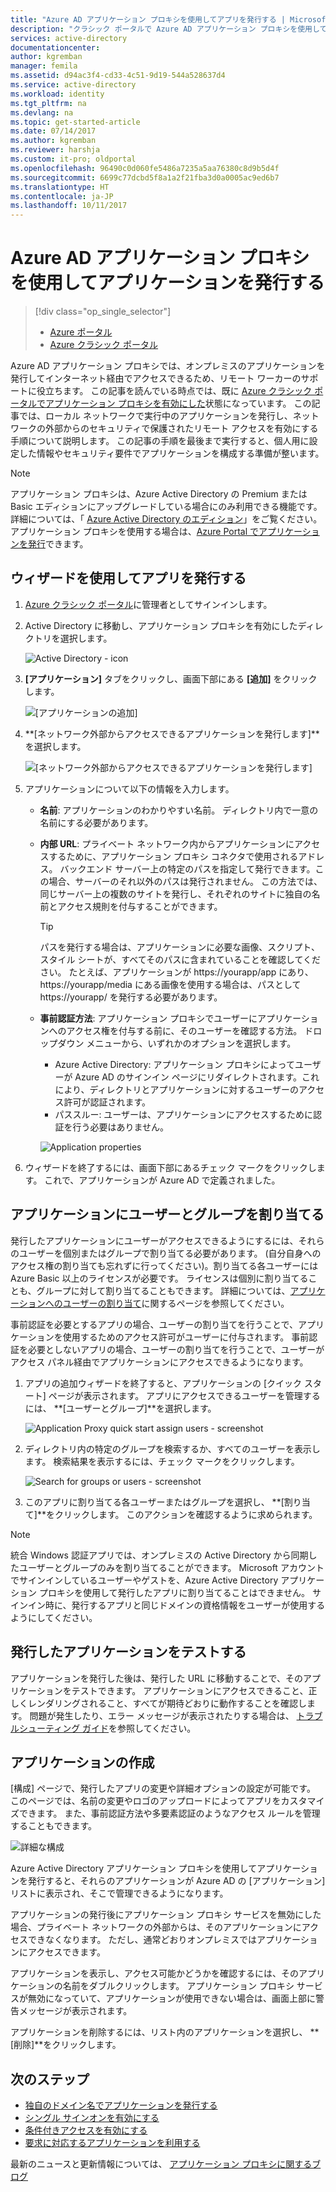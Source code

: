 ```yaml
---
title: "Azure AD アプリケーション プロキシを使用してアプリを発行する | Microsoft Docs"
description: "クラシック ポータルで Azure AD アプリケーション プロキシを使用してオンプレミスのアプリケーションをクラウドに発行します。"
services: active-directory
documentationcenter: 
author: kgremban
manager: femila
ms.assetid: d94ac3f4-cd33-4c51-9d19-544a528637d4
ms.service: active-directory
ms.workload: identity
ms.tgt_pltfrm: na
ms.devlang: na
ms.topic: get-started-article
ms.date: 07/14/2017
ms.author: kgremban
ms.reviewer: harshja
ms.custom: it-pro; oldportal
ms.openlocfilehash: 96490c0d060fe5486a7235a5aa76380c8d9b5d4f
ms.sourcegitcommit: 6699c77dcbd5f8a1a2f21fba3d0a0005ac9ed6b7
ms.translationtype: HT
ms.contentlocale: ja-JP
ms.lasthandoff: 10/11/2017
---
```

# <a name="publish-applications-using-azure-ad-application-proxy"></a>Azure AD アプリケーション プロキシを使用してアプリケーションを発行する

> [!div class="op_single_selector"]
> * [Azure ポータル](application-proxy-publish-azure-portal.md)
> * [Azure クラシック ポータル](active-directory-application-proxy-publish.md)

Azure AD アプリケーション プロキシでは、オンプレミスのアプリケーションを発行してインターネット経由でアクセスできるため、リモート ワーカーのサポートに役立ちます。 この記事を読んでいる時点では、既に [Azure クラシック ポータルでアプリケーション プロキシを有効にした](active-directory-application-proxy-enable.md)状態になっています。 この記事では、ローカル ネットワークで実行中のアプリケーションを発行し、ネットワークの外部からのセキュリティで保護されたリモート アクセスを有効にする手順について説明します。 この記事の手順を最後まで実行すると、個人用に設定した情報やセキュリティ要件でアプリケーションを構成する準備が整います。

> [!NOTE]
> アプリケーション プロキシは、Azure Active Directory の Premium または Basic エディションにアップグレードしている場合にのみ利用できる機能です。 詳細については、「 [Azure Active Directory のエディション](active-directory-editions.md)」をご覧ください。 アプリケーション プロキシを使用する場合は、[Azure Portal でアプリケーションを発行](application-proxy-publish-azure-portal.md)できます。

## <a name="publish-an-app-using-the-wizard"></a>ウィザードを使用してアプリを発行する
1. [Azure クラシック ポータル](https://manage.windowsazure.com/)に管理者としてサインインします。
2. Active Directory に移動し、アプリケーション プロキシを有効にしたディレクトリを選択します。
   
    ![Active Directory - icon](./media/active-directory-application-proxy-publish/ad_icon.png)
3. **[アプリケーション]** タブをクリックし、画面下部にある **[追加]** をクリックします。
   
    ![[アプリケーションの追加]](./media/active-directory-application-proxy-publish/aad_appproxy_selectdirectory.png)
4. **[ネットワーク外部からアクセスできるアプリケーションを発行します]**を選択します。
   
    ![[ネットワーク外部からアクセスできるアプリケーションを発行します]](./media/active-directory-application-proxy-publish/aad_appproxy_addapp.png)
5. アプリケーションについて以下の情報を入力します。
   
   * **名前**: アプリケーションのわかりやすい名前。 ディレクトリ内で一意の名前にする必要があります。
   * **内部 URL**: プライベート ネットワーク内からアプリケーションにアクセスするために、アプリケーション プロキシ コネクタで使用されるアドレス。 バックエンド サーバー上の特定のパスを指定して発行できます。この場合、サーバーのそれ以外のパスは発行されません。 この方法では、同じサーバー上の複数のサイトを発行し、それぞれのサイトに独自の名前とアクセス規則を付与することができます。
     
     > [!TIP]
     > パスを発行する場合は、アプリケーションに必要な画像、スクリプト、スタイル シートが、すべてそのパスに含まれていることを確認してください。 たとえば、アプリケーションが https://yourapp/app にあり、https://yourapp/media にある画像を使用する場合は、パスとして https://yourapp/ を発行する必要があります。
     > 
     > 
   * **事前認証方法**: アプリケーション プロキシでユーザーにアプリケーションへのアクセス権を付与する前に、そのユーザーを確認する方法。 ドロップダウン メニューから、いずれかのオプションを選択します。
     
     * Azure Active Directory: アプリケーション プロキシによってユーザーが Azure AD のサインイン ページにリダイレクトされます。これにより、ディレクトリとアプリケーションに対するユーザーのアクセス許可が認証されます。
     * パススルー: ユーザーは、アプリケーションにアクセスするために認証を行う必要はありません。
     
     ![Application properties](./media/active-directory-application-proxy-publish/aad_appproxy_appproperties.png)  
6. ウィザードを終了するには、画面下部にあるチェック マークをクリックします。 これで、アプリケーションが Azure AD で定義されました。

## <a name="assign-users-and-groups-to-the-application"></a>アプリケーションにユーザーとグループを割り当てる
発行したアプリケーションにユーザーがアクセスできるようにするには、それらのユーザーを個別またはグループで割り当てる必要があります。 (自分自身へのアクセス権の割り当ても忘れずに行ってください)。割り当てる各ユーザーには Azure Basic 以上のライセンスが必要です。 ライセンスは個別に割り当てることも、グループに対して割り当てることもできます。 詳細については、[アプリケーションへのユーザーの割り当て](active-directory-applications-guiding-developers-assigning-users.md)に関するページを参照してください。 

事前認証を必要とするアプリの場合、ユーザーの割り当てを行うことで、アプリケーションを使用するためのアクセス許可がユーザーに付与されます。 事前認証を必要としないアプリの場合、ユーザーの割り当てを行うことで、ユーザーがアクセス パネル経由でアプリケーションにアクセスできるようになります。

1. アプリの追加ウィザードを終了すると、アプリケーションの [クイック スタート] ページが表示されます。 アプリにアクセスできるユーザーを管理するには、 **[ユーザーとグループ]**を選択します。
   
    ![Application Proxy quick start assign users - screenshot](./media/active-directory-application-proxy-publish/aad_appproxy_usersgroups.png)
2. ディレクトリ内の特定のグループを検索するか、すべてのユーザーを表示します。 検索結果を表示するには、チェック マークをクリックします。
   
      ![Search for groups or users - screenshot](./media/active-directory-application-proxy-publish/aad_appproxy_search.png)
3. このアプリに割り当てる各ユーザーまたはグループを選択し、 **[割り当て]**をクリックします。 このアクションを確認するように求められます。

> [!NOTE]
> 統合 Windows 認証アプリでは、オンプレミスの Active Directory から同期したユーザーとグループのみを割り当てることができます。 Microsoft アカウントでサインインしているユーザーやゲストを、Azure Active Directory アプリケーション プロキシを使用して発行したアプリに割り当てることはできません。 サインイン時に、発行するアプリと同じドメインの資格情報をユーザーが使用するようにしてください。
> 
> 

## <a name="test-your-published-application"></a>発行したアプリケーションをテストする
アプリケーションを発行した後は、発行した URL に移動することで、そのアプリケーションをテストできます。 アプリケーションにアクセスできること、正しくレンダリングされること、すべてが期待どおりに動作することを確認します。 問題が発生したり、エラー メッセージが表示されたりする場合は、 [トラブルシューティング ガイド](active-directory-application-proxy-troubleshoot.md)を参照してください。

## <a name="configure-your-application"></a>アプリケーションの作成
[構成] ページで、発行したアプリの変更や詳細オプションの設定が可能です。 このページでは、名前の変更やロゴのアップロードによってアプリをカスタマイズできます。 また、事前認証方法や多要素認証のようなアクセス ルールを管理することもできます。

![詳細な構成](./media/active-directory-application-proxy-publish/aad_appproxy_configure.png)

Azure Active Directory アプリケーション プロキシを使用してアプリケーションを発行すると、それらのアプリケーションが Azure AD の [アプリケーション] リストに表示され、そこで管理できるようになります。

アプリケーションの発行後にアプリケーション プロキシ サービスを無効にした場合、プライベート ネットワークの外部からは、そのアプリケーションにアクセスできなくなります。 ただし、通常どおりオンプレミスではアプリケーションにアクセスできます。

アプリケーションを表示し、アクセス可能かどうかを確認するには、そのアプリケーションの名前をダブルクリックします。 アプリケーション プロキシ サービスが無効になっていて、アプリケーションが使用できない場合は、画面上部に警告メッセージが表示されます。

アプリケーションを削除するには、リスト内のアプリケーションを選択し、 **[削除]**をクリックします。

## <a name="next-steps"></a>次のステップ
* [独自のドメイン名でアプリケーションを発行する](active-directory-application-proxy-custom-domains.md)
* [シングル サインオンを有効にする](active-directory-application-proxy-sso-using-kcd.md)
* [条件付きアクセスを有効にする](active-directory-application-proxy-conditional-access.md)
* [要求に対応するアプリケーションを利用する](active-directory-application-proxy-claims-aware-apps.md)

最新のニュースと更新情報については、 [アプリケーション プロキシに関するブログ](http://blogs.technet.com/b/applicationproxyblog/)

